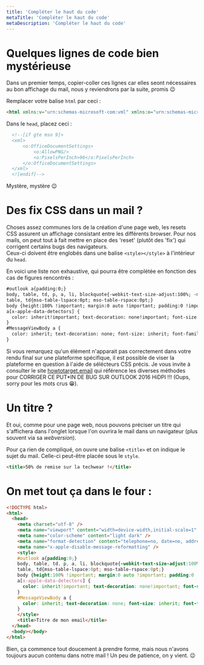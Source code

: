 ```yaml
---
title: 'Compléter le haut du code'
metaTitle: 'Compléter le haut du code'
metaDescription: 'Compléter le haut du code'
---
```


# Quelques lignes de code bien mystérieuse

Dans un premier temps, copier-coller ces lignes car elles seont nécessaires au bon affichage du mail, nous y reviendrons par la suite, promis 😉

Remplacer votre balise `html` par ceci :

```html
<html xmlns:v="urn:schemas-microsoft-com:vml" xmlns:o="urn:schemas-microsoft-com:office:office" lang="fr">
```

Dans le `head`, placez ceci :

```html
  <!--[if gte mso 9]>
  <xml>
      <o:OfficeDocumentSettings>
          <o:AllowPNG/>
          <o:PixelsPerInch>96</o:PixelsPerInch>
      </o:OfficeDocumentSettings>
  </xml>
  <![endif]-->
```

Mystère, mystère 😉

# Des fix CSS dans un mail ?

Choses assez communes lors de la création d'une page web, les resets CSS assurent un affichage consistant entre les différents browser.
Pour nos mails, on peut tout à fait mettre en place des 'reset' (plutôt des 'fix') qui corrigent certains bugs des navigateurs.  
Ceux-ci doivent être englobés dans une balise `<style></style>` à l'intérieur du `head`.

En voici une liste non exhaustive, qui pourra être complétée en fonction des cas de figures rencontrés :

```html
#outlook a{padding:0;}  
body, table, td, p, a, li, blockquote{-webkit-text-size-adjust:100%; -ms-text-size-adjust:100%;}  
table, td{mso-table-lspace:0pt; mso-table-rspace:0pt;} 
body {height:100% !important; margin:0 auto !important; padding:0 !important; width:100% !important;}
a[x-apple-data-detectors] {
  color: inherit!important; text-decoration: none!important; font-size: inherit!important; font-family: inherit!important; font-weight: inherit!important; line-height: inherit!important;
}
#MessageViewBody a {
  color: inherit; text-decoration: none; font-size: inherit; font-family: inherit; font-weight: inherit; line-height: inherit;
}
```

Si vous remarquez qu'un élément n'apparait pas correctement dans votre rendu final sur une plateforme spécifique, il est possible de viser la plateforme en question à l'aide de sélécteurs CSS précis. Je vous invite à consulter le site [howtotarget.email](https://howtotarget.email/) qui référence les diverses méthodes pour CORRIGER CE PUT\*IN DE BUG SUR OUTLOOK 2016 HiDPI !!! (Oups, sorry pour les mots crus 😁).

# Un titre ?

Et oui, comme pour une page web, nous pouvons préciser un titre qui s'affichera dans l'onglet lorsque l'on ouvrira le mail dans un navigateur (plus souvent via sa _webversion_).

Pour ça rien de compliqué, on ouvre une balise `<title>` et on indique le sujet du mail. Celle-ci peut-être placée sous le `style`.

```html
<title>50% de remise sur la techwear !</title>
```

# On met tout ça dans le four :

```html
<!DOCTYPE html>
<html>
  <head>
    <meta charset="utf-8" />
    <meta name="viewport" content="width=device-width,initial-scale=1" />
    <meta name="color-scheme" content="light dark" />
    <meta name="format-detection" content="telephone=no, date=no, address=no, email=no" />
    <meta name="x-apple-disable-message-reformatting" />
    <style>
    #outlook a{padding:0;} 
    body, table, td, p, a, li, blockquote{-webkit-text-size-adjust:100%; -ms-text-size-adjust:100%;} 
    table, td{mso-table-lspace:0pt; mso-table-rspace:0pt;} 
    body {height:100% !important; margin:0 auto !important; padding:0 !important; width:100% !important;}
    a[x-apple-data-detectors] {
      color: inherit!important; text-decoration: none!important; font-size: inherit!important; font-family: inherit!important; font-weight: inherit!important; line-height: inherit!important;
    }
    #MessageViewBody a {
      color: inherit; text-decoration: none; font-size: inherit; font-family: inherit; font-weight: inherit; line-height: inherit;
    }
    </style>
    <title>Titre de mon email</title>
  </head>
  <body></body>
</html>
```

Bien, ça commence tout doucement à prendre forme, mais nous n'avons toujours aucun contenu dans notre mail ! Un peu de patience, on y vient. 😉
